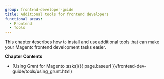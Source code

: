 ```yaml
---
group: frontend-developer-guide
title: Additional tools for frontend developers
functional_areas:
  - Frontend
  - Tools
---
```



This chapter describes how to install and use additional tools that can make your Magento frontend development tasks easier.

**Chapter Contents**

- [Using Grunt for Magento tasks]({{ page.baseurl }}/frontend-dev-guide/tools/using_grunt.html)
